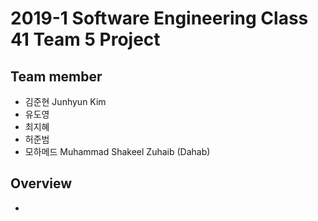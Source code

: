 # 2019-1 Software Engineering Class 41 Team 5 Project

## Team member
- 김준현 Junhyun Kim
- 유도영
- 최지혜
- 허준범
- 모하메드 Muhammad Shakeel Zuhaib (Dahab)

## Overview
- 

